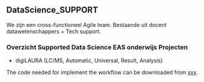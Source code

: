 ## DataScience_SUPPORT
We zijn een cross-functioneel Agile team. Bestaande uit  docent datawetenschappers + Tech support. 


### Overzicht Supported Data Science EAS onderwijs Projecten

* digiLAURA (LC/MS, Automatic, Universal, Result, Analysis) </br>

 The code needed for implement the workflow can be downloaded from [xxx](https://github.com/HR-DataLab-Healthcare/RESEARCH_SUPPORT/tree/main/PROJECTS/QoLEAD/).
